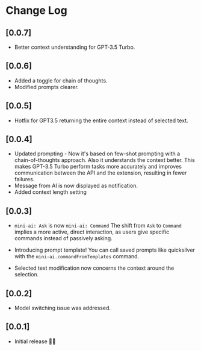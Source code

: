 # Change Log

## [0.0.7]
- Better context understanding for GPT-3.5 Turbo.

## [0.0.6]
- Added a toggle for chain of thoughts.
- Modified prompts clearer.

## [0.0.5]
- Hotfix for GPT3.5 returning the entire context instead of selected text.

## [0.0.4]

- Updated prompting - Now it's based on few-shot prompting with a chain-of-thoughts approach. Also it understands the context better. This makes GPT-3.5 Turbo perform tasks more accurately and improves communication between the API and the extension, resulting in fewer failures.
- Message from AI is now displayed as notification.
- Added context length setting

## [0.0.3]

- `mini-ai: Ask` is now `mini-ai: Command`
The shift from `Ask` to `Command` implies a more active, direct interaction, as users give specific commands instead of passively asking.

- Introducing prompt template!
You can call saved prompts like quicksilver with the `mini-ai.commandFromTemplates` command.

- Selected text modification now concerns the context around the selection.

## [0.0.2] 

- Model switching issue was addressed.

## [0.0.1]

- Initial release 🎉🥳
